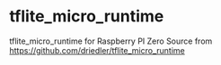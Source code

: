 # tflite_micro_runtime
tflite_micro_runtime
for Raspberry PI Zero
Source from https://github.com/driedler/tflite_micro_runtime
